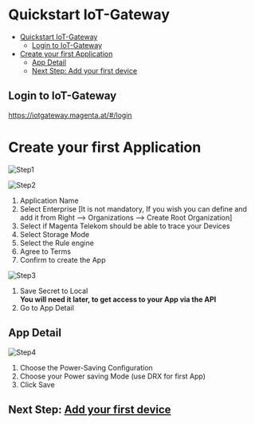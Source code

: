 # Quickstart IoT-Gateway
- [Quickstart IoT-Gateway](#quickstart-iot-gateway)
  - [Login to IoT-Gateway](#login-to-iot-gateway)
- [Create your first Application](#create-your-first-application)
  - [App Detail](#app-detail)
  - [Next Step: Add your first device](#next-step-add-your-first-device)

## Login to IoT-Gateway
https://iotgateway.magenta.at/#/login 

# Create your first Application
![Step1](./images/Step1.png)

![Step2](./images/Step2.png)
1. Application Name
2. Select Enterprise [It is not mandatory, If you wish you can define and add       it from Right --> Organizations --> Create Root Organization]
3. Select if Magenta Telekom should be able to trace your Devices
4. Select Storage Mode
5. Select the Rule engine 
6. Agree to Terms
7. Confirm to create the App



![Step3](./images/Step3.png)
1. Save Secret to Local  
   **You will need it later, to get access to your App via the API**
2. Go to App Detail

## App Detail

![Step4](./images/Step4.png)
1. Choose the Power-Saving Configuration
2. Choose your Power saving Mode (use DRX for first App)
3. Click Save

## Next Step: [Add your first device](02&#32;Add&#32;first&#32;Device.md)



